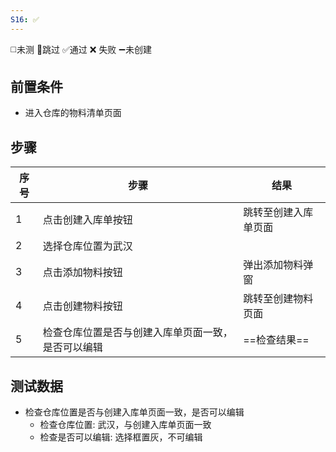 ```yaml
---
S16: ✅
---
```

◻️未测    🚫跳过     ✅通过    ❌ 失败    ➖未创建

## 前置条件

- 进入仓库的物料清单页面

## 步骤

| 序号  | 步骤                        | 结果         |
| --- | ------------------------- | ---------- |
| 1   | 点击创建入库单按钮                 | 跳转至创建入库单页面 |
| 2   | 选择仓库位置为武汉                 |            |
| 3   | 点击添加物料按钮                  | 弹出添加物料弹窗   |
| 4   | 点击创建物料按钮                  | 跳转至创建物料页面  |
| 5   | 检查仓库位置是否与创建入库单页面一致，是否可以编辑 | ==检查结果==   |

## 测试数据

- 检查仓库位置是否与创建入库单页面一致，是否可以编辑
	- 检查仓库位置: 武汉，与创建入库单页面一致
	- 检查是否可以编辑: 选择框置灰，不可编辑
